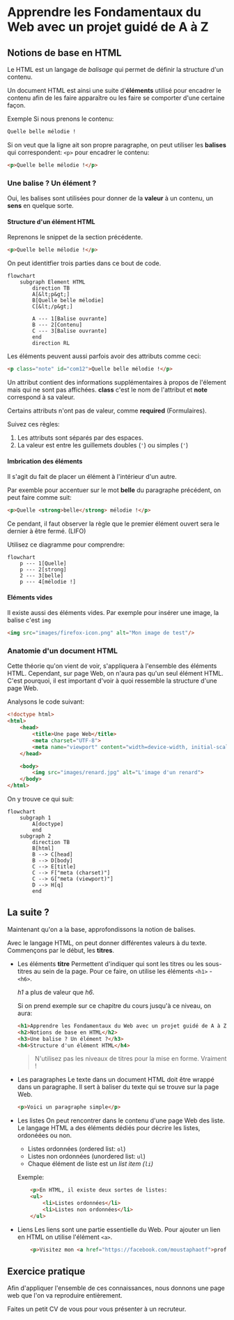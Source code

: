 # Apprendre les Fondamentaux du Web avec un projet guidé de A à Z
## Notions de base en HTML

Le HTML est un langage de _balisage_ qui permet de définir la structure d'un contenu.

Un document HTML est ainsi une suite d'**éléments** utilisé pour encadrer le contenu afin de les faire apparaître ou les faire se comporter d'une certaine façon.

Exemple Si nous prenons le contenu:

```html
Quelle belle mélodie !
```

Si on veut que la ligne ait son propre paragraphe, on peut utiliser les **balises** qui correspondent: `<p>` pour encadrer le contenu:


```html
<p>Quelle belle mélodie !</p>
```

### Une balise ? Un élément ?
Oui, les balises sont utilisées pour donner de la **valeur** à un contenu, un **sens** en quelque sorte.

#### Structure d'un élément HTML

Reprenons le snippet de la section précédente.
```html
<p>Quelle belle mélodie !</p>
```

On peut identitfier trois parties dans ce bout de code.

```mermaid
flowchart
    subgraph Element HTML
        direction TB
        A[&lt;p&gt;]
        B[Quelle belle mélodie]
        C[&lt;/p&gt;]

        A --- 1[Balise ouvrante]
        B --- 2[Contenu]
        C --- 3[Balise ouvrante]
        end
        direction RL
```

Les éléments peuvent aussi parfois avoir des attributs comme ceci:


```html
<p class="note" id="com12">Quelle belle mélodie !</p>
```

Un attribut contient des informations supplémentaires à propos de l'élement mais qui ne sont pas affichées. **class** c'est le nom de l'attribut et **note** correspond à sa valeur.

Certains attributs n'ont pas de valeur, comme **required** (Formulaires).

Suivez ces règles:

1. Les attributs sont séparés par des espaces.
1. La valeur est entre les guillemets doubles (`'`) ou simples (`'`)

#### Imbrication des éléments

Il s'agit du fait de placer un élément à l'intérieur d'un autre.

Par exemble pour accentuer sur le mot **belle** du paragraphe précédent, on peut faire comme suit:


```html
<p>Quelle <strong>belle</strong> mélodie !</p>
```

Ce pendant, il faut observer la règle que le premier élément ouvert sera le dernier à être fermé. (LIFO)

Utilisez ce diagramme pour comprendre:

```mermaid
flowchart
    p --- 1[Quelle]
    p --- 2[strong]
    2 --- 3[belle]
    p --- 4[mélodie !]
```

#### Eléments vides
Il existe aussi des éléments vides.
Par exemple pour insérer une image, la balise c'est `img`

```html
<img src="images/firefox-icon.png" alt="Mon image de test"/>
```

### Anatomie d'un document HTML

Cette théorie qu'on vient de voir, s'appliquera à l'ensemble des éléments HTML. Cependant, sur page Web, on n'aura pas qu'un seul élément HTML. C'est pourquoi, il est important d'voir à quoi ressemble la structure d'une page Web.

Analysons le code suivant:
```html
<!doctype html>
<html>
    <head>
        <title>Une page Web</title>
        <meta charset="UTF-8">
        <meta name="viewport" content="width=device-width, initial-scale=1.0">
    </head>

    <body>
        <img src="images/renard.jpg" alt="L'image d'un renard">
    </body>
</html>
```

On y trouve ce qui suit:

```mermaid
flowchart
    subgraph 1
        A[doctype]
        end
    subgraph 2
        direction TB
        B[html]
        B --> C[head]
        B --> D[body]
        C --> E[title]
        C --> F["meta (charset)"]
        C --> G["meta (viewport)"]
        D --> H[q]
        end

```

## La suite ?
Maintenant qu'on a la base, approfondissons la notion de balises.

Avec le langage HTML, on peut donner différentes valeurs à du texte. Commençons par le début, les **titres**.

* Les éléments **titre**
    Permettent d'indiquer qui sont les titres ou les sous-titres au sein de la page. Pour ce faire, on utilise les éléments `<h1>` - `<h6>`.

    *h1* a plus de valeur que *h6*.

    Si on prend exemple sur ce chapitre du cours jusqu'à ce niveau, on aura:

    ```html
    <h1>Apprendre les Fondamentaux du Web avec un projet guidé de A à Z</h1>
    <h2>Notions de base en HTML</h2>
    <h3>Une balise ? Un élément ?</h3>
    <h4>Structure d'un élément HTML</h4>
    ```

    > N'utilisez pas les niveaux de titres pour la mise en forme. Vraiment !

* Les paragraphes
    Le texte dans un document HTML doit être wrappé dans un paragraphe. Il sert à baliser du texte qui se trouve sur la page Web.

    ```html
    <p>Voici un paragraphe simple</p>
    ```

* Les listes 
    On peut rencontrer dans le contenu d'une page Web des liste. Le langage HTML a des éléments dédiés pour décrire les listes, ordonéées ou non.

    * Listes ordonnées (ordered list: `ol`)
    * Listes non ordonnées (unordered list: `ul`)
    * Chaque élément de liste est un *list item (`li`)*

    Exemple:
    ```html
        <p>En HTML, il existe deux sortes de listes:
        <ul>
            <li>Listes ordonnées</li>
            <li>Listes non ordonnées</li>
        </ul>
    ```

* Liens
    Les liens sont une partie essentielle du Web. Pour ajouter un lien en HTML on utilise l'élément `<a>`.
    
    ```html
        <p>Visitez mon <a href="https://facebook.com/moustaphaotf">profile Facebook</a>.</p>
    ```

## Exercice pratique

Afin d'appliquer l'ensemble de ces connaissances, nous donnons une page web que l'on va reproduire entièrement.

Faites un petit CV de vous pour vous présenter à un recruteur.